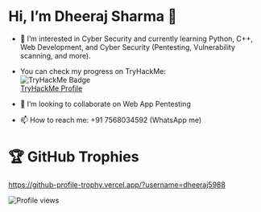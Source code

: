 # Hi, I’m Dheeraj Sharma 👋
  
- 👀 I’m interested in Cyber Security and currently learning Python, C++, Web Development, and Cyber Security (Pentesting, Vulnerability scanning, and more).  
- You can check my progress on TryHackMe:  
  ![TryHackMe Badge](https://tryhackme-badges.s3.amazonaws.com/dheeraj5988.png)  
  [TryHackMe Profile](https://tryhackme.com/p/dheeraj5988)

- 💞️ I’m looking to collaborate on Web App Pentesting  
- 📫 How to reach me: +91 7568034592 (WhatsApp me)

# 🏆 GitHub Trophies
https://github-profile-trophy.vercel.app/?username=dheeraj5988

![Profile views](https://komarev.com/ghpvc/?username=dheeraj5988&label=Profile%20views&color=0e75b6&style=flat)
